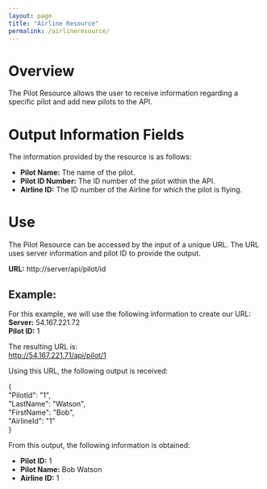 ```yaml
---
layout: page
title: "Airline Resource"
permalink: /airlineresource/
--- 
```

# Overview  
The Pilot Resource allows the user to receive information regarding a specific pilot and add new pilots to the API.  

# Output Information Fields  
The information provided by the resource is as follows:  
- **Pilot Name:** The name of the pilot.
- **Pilot ID Number:** The ID number of the pilot within the API.  
- **Airline ID:** The ID number of the Airline for which the pilot is flying.  

# Use  
The Pilot Resource can be accessed by the input of a unique URL. The URL uses server information and pilot ID to provide the output.  
  
  **URL:** http://server/api/pilot/id  
  
## Example:  
For this example, we will use the following information to create our URL:  
**Server:**  54.167.221.72   
**Pilot ID:** 1   

The resulting URL is:  
http://54.167.221.71/api/pilot/1  
  
Using this URL, the following output is received:  

{  
    "PilotId": "1",  
    "LastName": "Watson",  
    "FirstName": "Bob",  
    "AirlineId": "1"  
}  
  
From this output, the following information is obtained:  
- **Pilot ID:** 1  
- **Pilot Name:** Bob Watson  
- **Airline ID:** 1  

